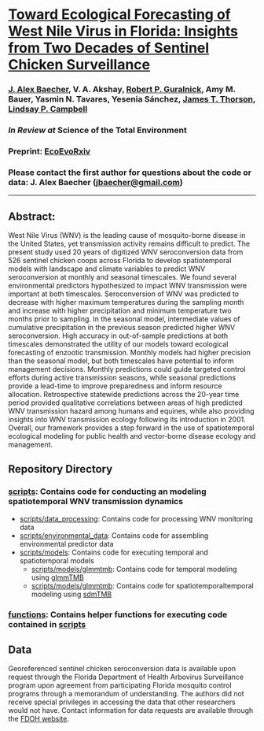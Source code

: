 # [Toward Ecological Forecasting of West Nile Virus in Florida: Insights from Two Decades of Sentinel Chicken Surveillance](https://doi.org/10.32942/X2QH09)

### [J. Alex Baecher](https://www.alexbaecher.com/), V. A. Akshay, [Robert P. Guralnick](https://www.gurlab.net/), Amy M. Bauer, Yasmin N. Tavares, Yesenia Sánchez, [James T. Thorson](https://sites.google.com/site/thorsonresearch/), [Lindsay P. Campbell](lcampbelllab.wixsite.com/campbell-lab)

### *In Review at* Science of the Total Environment 

### Preprint: [EcoEvoRxiv]([https://besjournals.onlinelibrary.wiley.com/doi/full/10.1111/2041-210X.14282](https://doi.org/10.32942/X2QH09))

### Please contact the first author for questions about the code or data: J. Alex Baecher (jbaecher@gmail.com)
__________________________________________________________________________________________________________________________________________

## Abstract:  
West Nile Virus (WNV) is the leading cause of mosquito-borne disease in the United States, yet transmission activity remains difficult to predict. The present study used 20 years of digitized WNV seroconversion data from 526 sentinel chicken coops across Florida to develop spatiotemporal models with landscape and climate variables to predict WNV seroconversion at monthly and seasonal timescales. We found several environmental predictors hypothesized to impact WNV transmission were important at both timescales. Seroconversion of WNV was predicted to decrease with higher maximum temperatures during the sampling month and increase with higher precipitation and minimum temperature two months prior to sampling. In the seasonal model, intermediate values of cumulative precipitation in the previous season predicted higher WNV seroconversion. High accuracy in out-of-sample predictions at both timescales demonstrated the utility of our models toward ecological forecasting of enzootic transmission. Monthly models had higher precision than the seasonal model, but both timescales have potential to inform management decisions. Monthly predictions could guide targeted control efforts during active transmission seasons, while seasonal predictions provide a lead-time to improve preparedness and inform resource allocation. Retrospective statewide predictions across the 20-year time period provided qualitative correlations between areas of high predicted WNV transmission hazard among humans and equines, while also providing insights into WNV transmission ecology following its introduction in 2001. Overall, our framework provides a step forward in the use of spatiotemporal ecological modeling for public health and vector-borne disease ecology and management.

## Repository Directory

### [scripts](./scripts): Contains code for conducting an modeling spatiotemporal WNV transmission dynamics
  - [scripts/data_processing](./scripts/data_processing): Contains code for processing WNV monitoring data
  - [scripts/environmental_data](./scripts/environmental_data): Contains code for assembling environmental predictor data
  - [scripts/models](./scripts/models): Contains code for executing temporal and spatiotemporal models
    - [scripts/models/glmmtmb](./scripts/models/glmmtmb): Contains code for temporal modeling using [glmmTMB](https://github.com/glmmTMB/glmmTMB)
    - [scripts/models/glmmtmb](./scripts/models/glmmtmb): Contains code for spatiotemporaltemporal modeling using [sdmTMB](https://pbs-assess.github.io/sdmTMB/)
### [functions](./functions): Contains helper functions for executing code contained in [scripts](./scripts)

## Data
Georeferenced sentinel chicken seroconversion data is available upon request through the Florida Department of Health Arbovirus Surveillance program upon agreement from participating Florida mosquito control programs through a memorandum of understanding. The authors did not receive special privileges in accessing the data that other researchers would not have. Contact information for data requests are available through the [FDOH website](https://www.floridahealth.gov/diseases-and-conditions/mosquito-borne-diseases/surveillance.html). 
